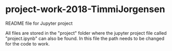 # project-work-2018-TimmiJorgensen
README file for Jupyter project

All files are stored in the "project" folder where the jupyter project file called "project.ipynb" can also be found. In this file the path needs to be changed for the code to work.
